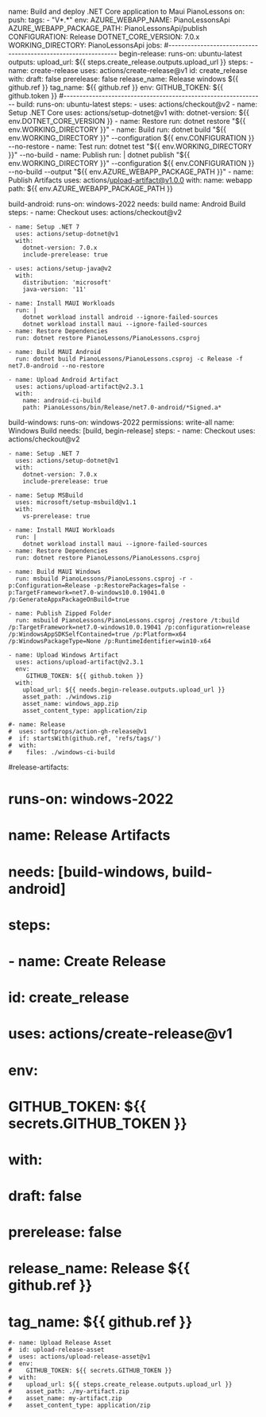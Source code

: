 name: Build and deploy .NET Core application to Maui PianoLessons
on:
  push:
    tags:
      - "V*.*"
env:
  AZURE_WEBAPP_NAME: PianoLessonsApi
  AZURE_WEBAPP_PACKAGE_PATH: PianoLessonsApi/publish
  CONFIGURATION: Release
  DOTNET_CORE_VERSION: 7.0.x
  WORKING_DIRECTORY: PianoLessonsApi
jobs:
#--------------------------------------------------------------
  begin-release:
    runs-on: ubuntu-latest
    outputs:
      upload_url: ${{ steps.create_release.outputs.upload_url }}
    steps:
    - name: create-release
      uses: actions/create-release@v1
      id: create_release
      with:
        draft: false
        prerelease: false
        release_name: Release windows ${{ github.ref }}
        tag_name: ${{ github.ref }}
      env:
        GITHUB_TOKEN: ${{ github.token }}
#---------------------------------------------------------------
  build:
    runs-on: ubuntu-latest
    steps:
    - uses: actions/checkout@v2
    - name: Setup .NET Core
      uses: actions/setup-dotnet@v1
      with:
        dotnet-version: ${{ env.DOTNET_CORE_VERSION }}
    - name: Restore
      run: dotnet restore "${{ env.WORKING_DIRECTORY }}"
    - name: Build
      run: dotnet build "${{ env.WORKING_DIRECTORY }}" --configuration ${{ env.CONFIGURATION }} --no-restore
    - name: Test
      run: dotnet test "${{ env.WORKING_DIRECTORY }}" --no-build
    - name: Publish
      run: |
        dotnet publish "${{ env.WORKING_DIRECTORY }}" --configuration ${{ env.CONFIGURATION }} --no-build --output "${{ env.AZURE_WEBAPP_PACKAGE_PATH }}"
    - name: Publish Artifacts
      uses: actions/upload-artifact@v1.0.0
      with:
        name: webapp
        path: ${{ env.AZURE_WEBAPP_PACKAGE_PATH }}

  build-android:
    runs-on: windows-2022
    needs: build
    name: Android Build
    steps:
    - name: Checkout
      uses: actions/checkout@v2

    - name: Setup .NET 7
      uses: actions/setup-dotnet@v1
      with:
        dotnet-version: 7.0.x
        include-prerelease: true

    - uses: actions/setup-java@v2
      with:
        distribution: 'microsoft'
        java-version: '11'

    - name: Install MAUI Workloads
      run: |
        dotnet workload install android --ignore-failed-sources
        dotnet workload install maui --ignore-failed-sources
    - name: Restore Dependencies
      run: dotnet restore PianoLessons/PianoLessons.csproj

    - name: Build MAUI Android
      run: dotnet build PianoLessons/PianoLessons.csproj -c Release -f net7.0-android --no-restore

    - name: Upload Android Artifact
      uses: actions/upload-artifact@v2.3.1
      with:
        name: android-ci-build
        path: PianoLessons/bin/Release/net7.0-android/*Signed.a*

  build-windows:
    runs-on: windows-2022
    permissions: write-all
    name: Windows Build
    needs: [build, begin-release]
    steps:
    - name: Checkout
      uses: actions/checkout@v2

    - name: Setup .NET 7
      uses: actions/setup-dotnet@v1
      with:
        dotnet-version: 7.0.x
        include-prerelease: true

    - name: Setup MSBuild
      uses: microsoft/setup-msbuild@v1.1
      with:
        vs-prerelease: true

    - name: Install MAUI Workloads
      run: |
        dotnet workload install maui --ignore-failed-sources
    - name: Restore Dependencies
      run: dotnet restore PianoLessons/PianoLessons.csproj

    - name: Build MAUI Windows
      run: msbuild PianoLessons/PianoLessons.csproj -r -p:Configuration=Release -p:RestorePackages=false -p:TargetFramework=net7.0-windows10.0.19041.0 /p:GenerateAppxPackageOnBuild=true

    - name: Publish Zipped Folder
      run: msbuild PianoLessons/PianoLessons.csproj /restore /t:build /p:TargetFramework=net7.0-windows10.0.19041 /p:configuration=release /p:WindowsAppSDKSelfContained=true /p:Platform=x64 /p:WindowsPackageType=None /p:RuntimeIdentifier=win10-x64

    - name: Upload Windows Artifact
      uses: actions/upload-artifact@v2.3.1
      env:
         GITHUB_TOKEN: ${{ github.token }}
      with:
        upload_url: ${{ needs.begin-release.outputs.upload_url }}
        asset_path: ./windows.zip
        asset_name: windows_app.zip
        asset_content_type: application/zip

    #- name: Release
    #  uses: softprops/action-gh-release@v1
    #  if: startsWith(github.ref, 'refs/tags/')
    #  with:
    #    files: ./windows-ci-build
  
  #release-artifacts:
  #  runs-on: windows-2022
  #  name: Release Artifacts
  #  needs: [build-windows, build-android]
  #  steps:
  #  - name: Create Release
  #    id: create_release
  #    uses: actions/create-release@v1
  #    env:
  #      GITHUB_TOKEN: ${{ secrets.GITHUB_TOKEN }}
  #    with:
  #      draft: false
  #      prerelease: false
  #      release_name: Release ${{ github.ref }}
  #      tag_name: ${{ github.ref }}

    
    #- name: Upload Release Asset
    #  id: upload-release-asset 
    #  uses: actions/upload-release-asset@v1
    #  env:
    #    GITHUB_TOKEN: ${{ secrets.GITHUB_TOKEN }}
    #  with:
    #    upload_url: ${{ steps.create_release.outputs.upload_url }} 
    #    asset_path: ./my-artifact.zip
    #    asset_name: my-artifact.zip
    #    asset_content_type: application/zip